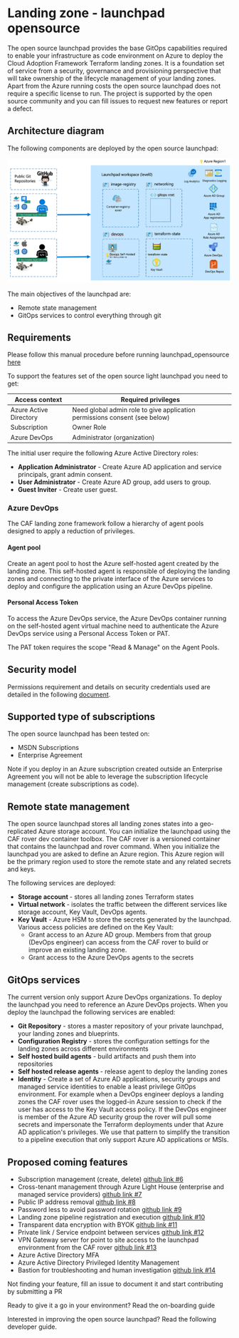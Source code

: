 # Landing zone - launchpad opensource

The open source launchpad provides the base GitOps capabilities required to enable your infrastructure as code environment on Azure to deploy the Cloud Adoption Framework Terraform landing zones. It is a foundation set of service from a security, governance and provisioning perspective that will take ownership of the lifecycle management of your landing zones. Apart from the Azure running costs the open source launchpad does not require a specific license to run. The project is supported by the open source community and you can fill issues to request new features or report a defect.

## Architecture diagram

The following components are deployed by the open source launchpad:

![launchpad_opensource](./documentation/images/readme.md/launchpad_opensource.png)

The main objectives of the launchpad are:

* Remote state management
* GitOps services to control everything through git

## Requirements

Please follow this manual procedure before running launchpad_opensource  [here](./documentation/setup_prereqs.md)

To support the features set of the open source light launchpad you need to get:

| Access context           | Required privileges                                                          |
| ------------------------ | -----------------------------------------------------------------------------|
| Azure Active Directory   | Need global admin role to give application permissions consent (see below)   |
| Subscription             | Owner Role                                                                   |
| Azure DevOps             | Administrator (organization)                                                 |

The initial user require the following Azure Active Directory roles:

- **Application Administrator** - Create Azure AD application and service principals, grant admin consent.
- **User Administrator** - Create Azure AD group, add users to group.
- **Guest Inviter** - Create user guest.

### Azure DevOps

The CAF landing zone framework follow a hierarchy of agent pools designed to apply a reduction of privileges. 

#### Agent pool

Create an agent pool to host the Azure self-hosted agent created by the landing zone. This self-hosted agent is responsible of deploying the landing zones and connecting to the private interface of the Azure services to deploy and configure the application using an Azure DevOps pipeline.

#### Personal Access Token

To access the Azure DevOps service, the Azure DevOps container running on the self-hosted agent virtual machine need to authenticate the Azure DevOps service using a Personal Access Token or PAT.

The PAT token requires the scope "Read & Manage" on the Agent Pools.

## Security model

Permissions requirement and details on security credentials used are detailed in the following [document](./documentation/permissions.md). 

## Supported type of subscriptions

The open source launchpad has been tested on:

- MSDN Subscriptions
- Enterprise Agreement

Note if you deploy in an Azure subscription created outside an Enterprise Agreement you will not be able to leverage the subscription lifecycle management (create subscriptions as code).

## Remote state management

The open source launchpad stores all landing zones states into a geo-replicated Azure storage account. You can initialize the launchpad using the CAF rover dev container toolbox. The CAF rover is a versioned container that contains the launchpad and rover command.
When you initialize the launchpad you are asked to define an Azure region. This Azure region will be the primary region used to store the remote state and any related secrets and keys.

The following services are deployed:

- <b>Storage account </b> - stores all landing zones Terraform states
- <b>Virtual network </b> - isolates the traffic between the different services like storage account, Key Vault, DevOps agents.
- <b>Key Vault</b> - Azure HSM to store the secrets generated by the launchpad. Various access policies are defined on the Key Vault:
  - Grant access to an Azure AD group. Members from that group (DevOps engineer) can access from the CAF rover to build or improve an existing landing zone.
  - Grant access to the Azure DevOps agents to the secrets

## GitOps services

The current version only support Azure DevOps organizations. To deploy the launchpad you need to reference an Azure DevOps projects. When you deploy the launchpad the following services are enabled:

- <b>Git Repository</b> - stores a master repository of your private launchpad, your landing zones and blueprints.
- <b>Configuration Registry</b> - stores the configuration settings for the landing zones across different environments
- <b>Self hosted build agents</b> - build artifacts and push them into repositories
- <b>Self hosted release agents </b> - release agent to deploy the landing zones
- <b>Identity</b> - Create a set of Azure AD applications, security groups and managed service identities to enable a least privilege GitOps environment. For example when a DevOps engineer deploys a landing zones the CAF rover uses the logged-in Azure session to check if the user has access to the Key Vault access policy. If the DevOps engineer is member of the Azure AD security group the rover will pull some secrets and impersonate the Terraform deployments under that Azure AD application's privileges. We use that pattern to simplify the transition to a pipeline execution that only support Azure AD applications or MSIs.

## Proposed coming features

- Subscription management (create, delete) [github link #6](https://github.com/aztfmod/level0/issues/6)
- Cross-tenant management through Azure Light House (enterprise and managed service providers) [github link #7](https://github.com/aztfmod/level0/issues/7)
- Public IP address removal [github link #8](https://github.com/aztfmod/level0/issues/8)
- Password less to avoid password rotation [github link #9](https://github.com/aztfmod/level0/issues/9)
- Landing zone pipeline registration and execution [github link #10](https://github.com/aztfmod/level0/issues/10)
- Transparent data encryption with BYOK [github link #11](https://github.com/aztfmod/level0/issues/11)
- Private link / Service endpoint between services [github link #12](https://github.com/aztfmod/level0/issues/12)
- VPN Gateway server for point to site access to the launchpad environment from the CAF rover [github link #13](https://github.com/aztfmod/level0/issues/13)
- Azure Active Directory MFA
- Azure Active Directory Privileged Identity Management
- Bastion for troubleshooting and human investigation [github link #14](https://github.com/aztfmod/level0/issues/14)

Not finding your feature, fill an issue to document it and start contributing by submitting a PR

Ready to give it a go in your environment? Read the on-boarding guide

Interested in improving the open source launchpad? Read the following developer guide.